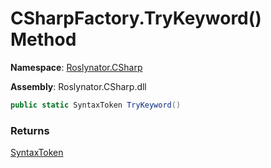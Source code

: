 # CSharpFactory\.TryKeyword\(\) Method

**Namespace**: [Roslynator.CSharp](../../README.md)

**Assembly**: Roslynator\.CSharp\.dll

```csharp
public static SyntaxToken TryKeyword()
```

### Returns

[SyntaxToken](https://docs.microsoft.com/en-us/dotnet/api/microsoft.codeanalysis.syntaxtoken)

